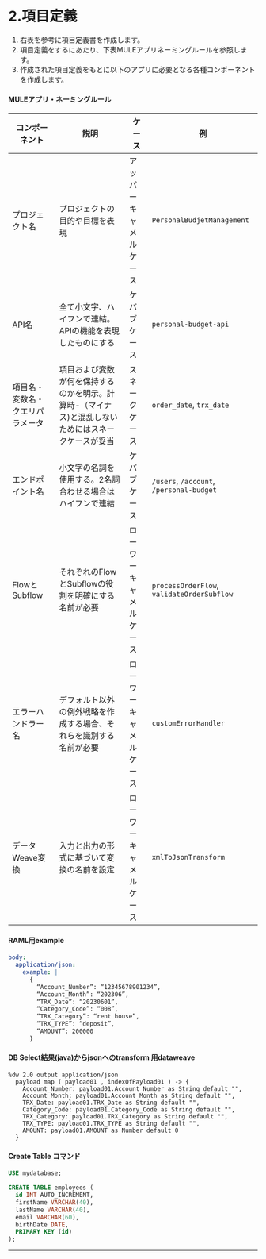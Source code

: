 # 2.項目定義

1. 右表を参考に項目定義書を作成します。
2. 項目定義をするにあたり、下表MULEアプリネーミングルールを参照します。
3. 作成された項目定義をもとに以下のアプリに必要となる各種コンポーネントを作成します。

#### MULEアプリ・ネーミングルール
| コンポーネント                | 説明 | ケース | 例 |
| --- | --- | --- | --- |
| プロジェクト名                | プロジェクトの目的や目標を表現 | アッパーキャメルケース | `PersonalBudjetManagement` |
| API名                         | 全て小文字、ハイフンで連結。 APIの機能を表現したものにする | ケバブケース | `personal-budget-api` |
| 項目名・変数名・クエリパラメータ | 項目および変数が何を保持するのかを明示。計算時-（マイナス)と混乱しないためにはスネークケースが妥当 | スネークケース | `order_date`, `trx_date` |
| エンドポイント名              | 小文字の名詞を使用する。2名詞合わせる場合はハイフンで連結 | ケバブケース | `/users`, `/account`, `/personal-budget` |
| FlowとSubflow                | それぞれのFlowとSubflowの役割を明確にする名前が必要 | ローワーキャメルケース | `processOrderFlow`, `validateOrderSubflow` |
| エラーハンドラー名            | デフォルト以外の例外戦略を作成する場合、それらを識別する名前が必要 | ローワーキャメルケース | `customErrorHandler` |
| データWeave変換              | 入力と出力の形式に基づいて変換の名前を設定 | ローワーキャメルケース | `xmlToJsonTransform` |


#### RAML用example

```yaml
body: 
  application/json:
    example: |
      {
        “Account_Number”: “12345678901234”,
        “Account_Month”: “202306”,
        “TRX_Date”: “20230601”,
        “Category_Code”: “008”,
        “TRX_Category”: “rent house”,
        “TRX_TYPE”: “deposit”,
        “AMOUNT”: 200000
      }
```

#### DB Select結果(java)からjsonへのtransform 用dataweave

```dataweave
%dw 2.0 output application/json
  payload map ( payload01 , indexOfPayload01 ) -> {
    Account_Number: payload01.Account_Number as String default "",
    Account_Month: payload01.Account_Month as String default "",
    TRX_Date: payload01.TRX_Date as String default "",
    Category_Code: payload01.Category_Code as String default "",
    TRX_Category: payload01.TRX_Category as String default "",  
    TRX_TYPE: payload01.TRX_TYPE as String default "",
    AMOUNT: payload01.AMOUNT as Number default 0
  }
```

#### Create Table コマンド

```sql
USE mydatabase;

CREATE TABLE employees (
  id INT AUTO_INCREMENT,
  firstName VARCHAR(40),
  lastName VARCHAR(40),
  email VARCHAR(60),
  birthDate DATE,
  PRIMARY KEY (id)
);
```

---
